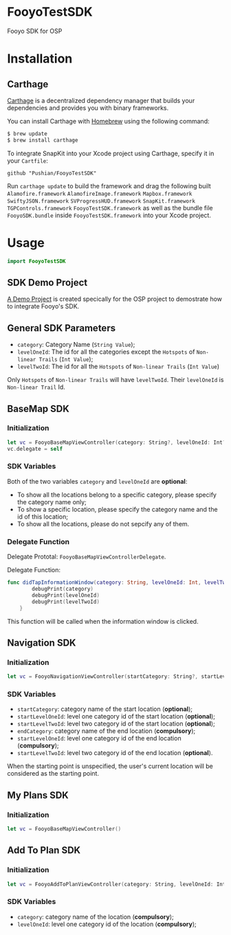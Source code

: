# FooyoTestSDK

Fooyo SDK for OSP

# Installation

## Carthage

[Carthage](https://github.com/Carthage/Carthage) is a decentralized dependency manager that builds your dependencies and provides you with binary frameworks.

You can install Carthage with [Homebrew](http://brew.sh/) using the following command:

```bash
$ brew update
$ brew install carthage
```

To integrate SnapKit into your Xcode project using Carthage, specify it in your `Cartfile`:

```ogdl
github "Pushian/FooyoTestSDK"
```

Run `carthage update` to build the framework and drag the following built 
`Alamofire.framework`
`AlamofireImage.framework`
`Mapbox.framework`
`SwiftyJSON.framework`
`SVProgressHUD.framework`
`SnapKit.framework`
`TGPControls.framework`
`FooyoTestSDK.framework`
as well as the bundle file `FooyoSDK.bundle` inside `FooyoTestSDK.framework`
into your Xcode project.

# Usage

```swift
import FooyoTestSDK
```

## SDK Demo Project

[A Demo Project](https://github.com/fooyo/FooyoSDKDemo/tree/master) is created specically for the OSP project to demostrate how to integrate Fooyo's SDK.

## General SDK Parameters

- `category`: Category Name (`String Value`);
- `levelOneId`: The id for all the categories except the `Hotspots` of `Non-linear Trails` (`Int Value`);
- `levelTwoId`: The id for all the `Hotspots` of `Non-linear Trails` (`Int Value`)

Only `Hotspots` of `Non-linear Trails` will have `levelTwoId`. Their `levelOneId` is `Non-linear Trail` Id.

## BaseMap SDK

### Initialization

```swift
let vc = FooyoBaseMapViewController(category: String?, levelOneId: Int?)
vc.delegate = self
```

### SDK Variables

Both of the two variables `category` and `levelOneId` are **optional**:

- To show all the locations belong to a specific category, please specify the category name only;
- To show a specific location, please specify the category name and the id of this location;
- To show all the locations, please do not sepcify any of them.

### Delegate Function

Delegate Prototal: `FooyoBaseMapViewControllerDelegate`.

Delegate Function:

```swift
func didTapInformationWindow(category: String, levelOneId: Int, levelTwoId: Int?) {
        debugPrint(category)
        debugPrint(levelOneId)
        debugPrint(levelTwoId)
    }
```

This function will be called when the information window is clicked.

## Navigation SDK

### Initialization

```swift
let vc = FooyoNavigationViewController(startCategory: String?, startLevelOneId: Int? startLevelTwoId: Int?, endCategory: String?, endLevelOneId: Int?, endLevelTwoId: Int?)
```

### SDK Variables

- `startCategory`: category name of the start location (**optional**);
- `startLevelOneId`: level one category id of the start location (**optional**);
- `startLevelTwoId`: level two category id of the start location (**optional**);
- `endCategory`: category name of the end location (**compulsory**);
- `startLevelOneId`: level one category id of the end location (**compulsory**);
- `startLevelTwoId`: level two category id of the end location (**optional**).

When the starting point is unspecified, the user's current location will be considered as the starting point.

## My Plans SDK

### Initialization

```swift
let vc = FooyoBaseMapViewController()
```

## Add To Plan SDK

### Initialization

```swift
let vc = FooyoAddToPlanViewController(category: String, levelOneId: Int)
```

### SDK Variables

- `category`: category name of the location (**compulsory**);
- `levelOneId`: level one category id of the location (**compulsory**);

